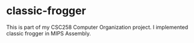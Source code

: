 # classic-frogger
This is part of my CSC258 Computer Organization project. I implemented classic frogger in MIPS Assembly.
